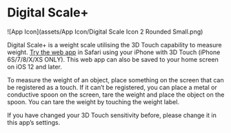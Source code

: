 # Digital Scale+

![App Icon](assets/App Icon/Digital Scale Icon 2 Rounded Small.png)

Digital Scale+ is a weight scale utilising the 3D Touch capability to measure weight. [Try the web app](https://wernjie.com/webapp/digital-scale) in Safari using your iPhone with 3D Touch (iPhone 6S/7/8/X/XS ONLY). This web app can also be saved to your home screen on iOS 12 and later.

To measure the weight of an object, place something on the screen that can be registered as a touch. If it can’t be registered, you can place a metal or conductive spoon on the screen, tare the weight and place the object on the spoon. You can tare the weight by touching the weight label.

If you have changed your 3D Touch sensitivity before, please change it in this app’s settings.

